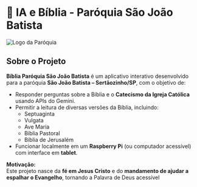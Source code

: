 # 📖 IA e Bíblia - Paróquia São João Batista

![Logo da Paróquia](https://instagram.fcpq4-1.fna.fbcdn.net/v/t51.2885-19/361042232_3090078201288621_4317409254643108563_n.jpg?stp=dst-jpg_s150x150_tt6&efg=eyJ2ZW5jb2RlX3RhZyI6InByb2ZpbGVfcGljLmRqYW5nby45OTguYzIifQ&_nc_ht=instagram.fcpq4-1.fna.fbcdn.net&_nc_cat=109&_nc_oc=Q6cZ2QFB1U-6f7YRJ6XhTI77-s3ME9Juhu_T5XugnG9UczUBp6mjsS08hEL_m1sYxH0kj4Iurdq6EP3dkWqdr2bk1ZNC&_nc_ohc=SzBYA2QUqfQQ7kNvwHTehAM&_nc_gid=hGLXCi1ARceR7Gm21aIfbQ&edm=AOQ1c0wBAAAA&ccb=7-5&oh=00_AfUfg1qkeB5TBRnICCtokDR_w5XVtk9FqNygKeiLuTZsmQ&oe=68A58BB4&_nc_sid=8b3546)  

## Sobre o Projeto
**Bíblia Paróquia São João Batista** é um aplicativo interativo desenvolvido para a paróquia **São João Batista – Sertãozinho/SP**, com o objetivo de:  
- Responder perguntas sobre a Bíblia e o **Catecismo da Igreja Católica** usando APIs do Gemini.  
- Permitir a leitura de diversas versões da Bíblia, incluindo:
  - Septuaginta  
  - Vulgata  
  - Ave Maria  
  - Bíblia Pastoral  
  - Bíblia de Jerusalém  
- Funcionar localmente em um **Raspberry Pi** (ou computador acessível) com interface em **tablet**.

**Motivação:**  
Este projeto nasce da **fé em Jesus Cristo** e do **mandamento de ajudar a espalhar o Evangelho**, tornando a Palavra de Deus acessível
